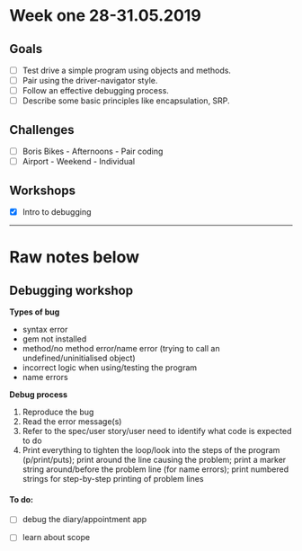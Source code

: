 # Week one 28-31.05.2019

## Goals
- [ ] Test drive a simple program using objects and methods.
- [ ] Pair using the driver-navigator style.
- [ ] Follow an effective debugging process.
- [ ] Describe some basic principles like encapsulation, SRP.

## Challenges

- [ ] Boris Bikes - Afternoons - Pair coding
- [ ] Airport - Weekend - Individual

## Workshops
- [x] Intro to debugging

-------------
# Raw notes below

## Debugging workshop

**Types of bug**

- syntax error
- gem not installed
- method/no method error/name error (trying to call an undefined/uninitialised object)
- incorrect logic when using/testing the program
- name errors

**Debug process**

1. Reproduce the bug
2. Read the error message(s)
3. Refer to the spec/user story/user need to identify what code is expected to do 
4. Print everything to tighten the loop/look into the steps of the program (p/print/puts); print around the line causing the problem; print a marker string around/before the problem line (for name errors); print numbered strings for step-by-step printing of problem lines

#### To do:
- [ ] debug the diary/appointment app
- [ ] learn about scope


